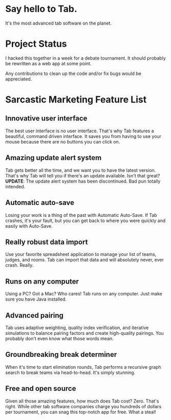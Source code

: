 # Say hello to Tab.

It's the most advanced tab software on the planet.

# Project Status

I hacked this together in a week for a debate tournament. It should probably be rewritten as a web app at some point.

Any contributions to clean up the code and/or fix bugs would be appreciated.

# Sarcastic Marketing Feature List

## Innovative user interface
The best user interface is no user interface. That's why Tab features a beautiful, command driven interface. It saves you from having to use your mouse because there are no buttons you can click on.

## Amazing update alert system
Tab gets better all the time, and we want you to have the latest version. That's why Tab will tell you if there's an update available. Isn't that great? **UPDATE**: The update alert system has been discontinued. Bad pun totally intended.

## Automatic auto-save
Losing your work is a thing of the past with Automatic Auto-Save. If Tab crashes, it's your fault, but you can get back to where you were quickly and easily with Auto-Save.

## Really robust data import
Use your favorite spreadsheet application to manage your list of teams, judges, and rooms. Tab can import that data and will absolutely never, ever crash. Really.

## Runs on any computer
Using a PC? Got a Mac? Who cares! Tab runs on any computer. Just make sure you have Java installed.

## Advanced pairing
Tab uses adaptive weighting, quality index verification, and iterative simulations to balance pairing factors and create high-quality pairings. You probably don't even know what those words mean.

## Groundbreaking break determiner
When it's time to start elimination rounds, Tab performs a recursive graph search to break teams via head-to-head. It's simply stunning.

## Free and open source
Given all those amazing features, how much does Tab cost? Zero. That's right. While other tab software companies charge you hundreds of dollars per tournament, you can snag this top-notch app for free. What a steal!
